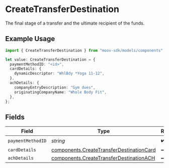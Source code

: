 # CreateTransferDestination

The final stage of a transfer and the ultimate recipient of the funds.

## Example Usage

```typescript
import { CreateTransferDestination } from "moov-sdk/models/components";

let value: CreateTransferDestination = {
  paymentMethodID: "<id>",
  cardDetails: {
    dynamicDescriptor: "WhlBdy *Yoga 11-12",
  },
  achDetails: {
    companyEntryDescription: "Gym dues",
    originatingCompanyName: "Whole Body Fit",
  },
};
```

## Fields

| Field                                                                                                | Type                                                                                                 | Required                                                                                             | Description                                                                                          |
| ---------------------------------------------------------------------------------------------------- | ---------------------------------------------------------------------------------------------------- | ---------------------------------------------------------------------------------------------------- | ---------------------------------------------------------------------------------------------------- |
| `paymentMethodID`                                                                                    | *string*                                                                                             | :heavy_check_mark:                                                                                   | N/A                                                                                                  |
| `cardDetails`                                                                                        | [components.CreateTransferDestinationCard](../../models/components/createtransferdestinationcard.md) | :heavy_minus_sign:                                                                                   | N/A                                                                                                  |
| `achDetails`                                                                                         | [components.CreateTransferDestinationACH](../../models/components/createtransferdestinationach.md)   | :heavy_minus_sign:                                                                                   | N/A                                                                                                  |